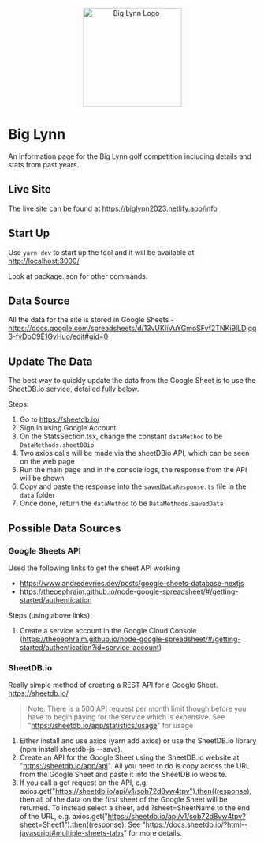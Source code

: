 <p align="center">
  <img src="https://i.imgur.com/OhMP4b0.png" alt="Big Lynn Logo" width="200"/>
</p>

# Big Lynn

An information page for the Big Lynn golf competition including details and stats from past years.

## Live Site

The live site can be found at <https://biglynn2023.netlify.app/info>

## Start Up

Use `yarn dev` to start up the tool and it will be available at <http://localhost:3000/>

Look at package.json for other commands.

## Data Source

All the data for the site is stored in Google Sheets - <https://docs.google.com/spreadsheets/d/13vUKIiVuYGmoSFvf2TNKi9lLDjgg3-fvDbC9E1GvHuo/edit#gid=0>

## Update The Data

The best way to quickly update the data from the Google Sheet is to use the SheetDB.io service, detailed [fully below](#sheetdbio).

Steps:

1. Go to <https://sheetdb.io/>
2. Sign in using Google Account
3. On the StatsSection.tsx, change the constant `dataMethod` to be `DataMethods.sheetDBio`
4. Two axios calls will be made via the sheetDBio API, which can be seen on the web page
5. Run the main page and in the console logs, the response from the API will be shown
6. Copy and paste the response into the `savedDataResponse.ts` file in the `data` folder
7. Once done, return the `dataMethod` to be `DataMethods.savedData`

## Possible Data Sources

### Google Sheets API

Used the following links to get the sheet API working

- <https://www.andredevries.dev/posts/google-sheets-database-nextjs>
- <https://theoephraim.github.io/node-google-spreadsheet/#/getting-started/authentication>

Steps (using above links):

1. Create a service account in the Google Cloud Console (<https://theoephraim.github.io/node-google-spreadsheet/#/getting-started/authentication?id=service-account>)

### SheetDB.io

Really simple method of creating a REST API for a Google Sheet. <https://sheetdb.io/>

> Note: There is a 500 API request per month limit though before you have to begin paying for the service which is expensive. See "<https://sheetdb.io/app/statistics/usage>" for usage

1. Either install and use axios (yarn add axios) or use the SheetDB.io library (npm install sheetdb-js --save).
2. Create an API for the Google Sheet using the SheetDB.io website at "<https://sheetdb.io/app/api>". All you need to do is copy across the URL from the Google Sheet and paste it into the SheetDB.io website.
3. If you call a get request on the API, e.g. axios.get("<https://sheetdb.io/api/v1/sob72d8vw4tpv").then((response)>, then all of the data on the first sheet of the Google Sheet will be returned. To instead select a sheet, add ?sheet=SheetName to the end of the URL, e.g. axios.get("<https://sheetdb.io/api/v1/sob72d8vw4tpv?sheet=Sheet1").then((response)>. See "<https://docs.sheetdb.io/?html--javascript#multiple-sheets-tabs>" for more details.
